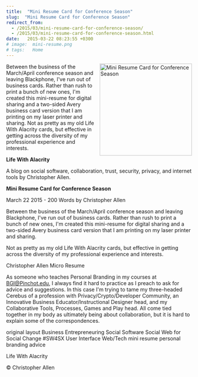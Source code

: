 ```yaml
---
title:  "Mini Resume Card for Conference Season"
slug:  "Mini Resume Card for Conference Season"
redirect_from:
  - /2015/03/mini-resume-card-for-conference-season/
  - /2015/03/mini-resume-card-for-conference-season.html
date:   2015-03-22 08:23:55 +0300
# image:  mini-resume.png
# tags:   Home
---
```


<img width="250"  align="right" src="{{ site.url }}{{ site.baseurl }}/assets/images/mini-resume.png" alt="Mini Resume Card for Conference Season"/> 

Between the business of the March/April conference season and leaving Blackphone, I&#39;ve run out of business cards. Rather than rush to print a bunch of new ones, I&#39;m created this mini-resume for digital sharing and a two-sided Avery business card version that I am printing on my laser printer and sharing.
Not as pretty as my old Life With Alacrity cards, but effective in getting across the diversity of my professional experience and interests.



**Life With Alacrity**

A blog on social software, collaboration, trust, security, privacy, and internet tools by Christopher Allen.

**Mini Resume Card for Conference Season**

March 22 2015 - 200 Words
by Christopher Allen

Between the business of the March/April conference season and leaving Blackphone, I've run out of business cards. Rather than rush to print a bunch of new ones, I'm created this mini-resume for digital sharing and a two-sided Avery business card version that I am printing on my laser printer and sharing.

Not as pretty as my old Life With Alacrity cards, but effective in getting across the diversity of my professional experience and interests.

Christopher Allen Micro Resume

As someone who teaches Personal Branding in my courses at BGI@Pinchot.edu, I always find it hard to practice as I preach to ask for advice and suggestions. In this case I'm trying to tame my three-headed Cerebus of a profession with Privacy/Crypto/Developer Community, an Innovative Business Educator/Instructional Designer head, and my Collaborative Tools, Processes, Games and Play head. All come tied together in my body as ultimately being about collaboration, but it is hard to explain some of the correspondences.

original layout
Business Entrepreneuring Social Software Social Web for Social Change #SW4SX User Interface Web/Tech mini resume personal branding advice

Life With Alacrity

© Christopher Allen
